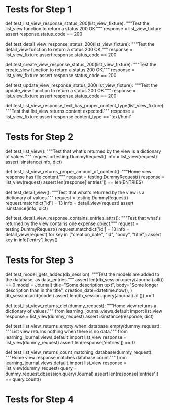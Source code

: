 # Tests for Step 1

def test_list_view_response_status_200(list_view_fixture):
    """Test the list_view function to return a status 200 OK."""
    response = list_view_fixture
    assert response.status_code == 200


def test_detail_view_response_status_200(list_view_fixture):
    """Test the detail_view function to return a status 200 OK."""
    response = list_view_fixture
    assert response.status_code == 200


def test_create_view_response_status_200(list_view_fixture):
    """Test the create_view function to return a status 200 OK."""
    response = list_view_fixture
    assert response.status_code == 200


def test_update_view_response_status_200(list_view_fixture):
    """Test the update_view function to return a status 200 OK."""
    response = list_view_fixture
    assert response.status_code == 200


def test_list_view_response_text_has_proper_content_type(list_view_fixture):
    """Test that list_view returns content expected."""
    response = list_view_fixture
    assert response.content_type == 'text/html'


# Tests for Step 2

def test_list_view():
    """Test that what's returned by the view is a dictionary of values."""
    request = testing.DummyRequest()
    info = list_view(request)
    assert isinstance(info, dict)


def test_list_view_returns_proper_amount_of_content():
    """Home view response has file content."""
    request = testing.DummyRequest()
    response = list_view(request)
    assert len(response['entries']) == len(ENTRIES)


def test_detail_view():
    """Test that what's returned by the view is a dictionary of values."""
    request = testing.DummyRequest()
    request.matchdict['id'] = 13
    info = detail_view(request)
    assert isinstance(info, dict)


def test_detail_view_response_contains_entries_attrs():
    """Test that what's returned by the view contains one expense object."""
    request = testing.DummyRequest()
    request.matchdict['id'] = 13
    info = detail_view(request)
    for key in ["creation_date", "id", "body", "title"]:
        assert key in info['entry'].keys()


# Tests for Step 3

def test_model_gets_added(db_session):
    """Test the models are added to the database, as data_entries."""
    assert len(db_session.query(Journal).all()) == 0
    model = Journal(
        title="Some description text",
        body="Some longer description than in the title",
        creation_date=datetime.now(),
    )
    db_session.add(model)
    assert len(db_session.query(Journal).all()) == 1


def test_list_view_returns_dict(dummy_request):
    """Home view returns a dictionary of values."""
    from learning_journal.views.default import list_view
    response = list_view(dummy_request)
    assert isinstance(response, dict)


def test_list_view_returns_empty_when_database_empty(dummy_request):
    """List view returns nothing when there is no data."""
    from learning_journal.views.default import list_view
    response = list_view(dummy_request)
    assert len(response['entries']) == 0


def test_list_view_returns_count_matching_database(dummy_request):
    """Home view response matches database count."""
    from learning_journal.views.default import list_view
    response = list_view(dummy_request)
    query = dummy_request.dbsession.query(Journal)
    assert len(response['entries']) == query.count()


# Tests for Step 4
